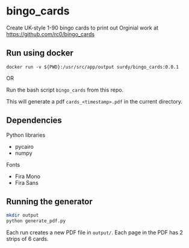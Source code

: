 # bingo_cards
Create UK-style 1-90 bingo cards to print out
Orginial work at https://github.com/rc0/bingo_cards

## Run using docker 
```
docker run -v ${PWD}:/usr/src/app/output surdy/bingo_cards:0.0.1
```

OR

Run the bash script `bingo_cards` from this repo.

This will generate a pdf `cards_<timestamp>.pdf` in the current directory.
 
## Dependencies

Python libraries

- pycairo
- numpy

Fonts

- Fira Mono
- Fira Sans

## Running the generator

```sh
mkdir output
python generate_pdf.py
```

Each run creates a new PDF file in `output/`.  Each page in the PDF has 2 strips of 6 cards.
